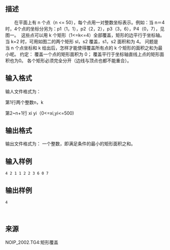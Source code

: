 ## 描述

　　在平面上有 n 个点（n <= 50），每个点用一对整数坐标表示。例如：当 n＝4 时，4个点的坐标分另为：p1（1，1），p2（2，2），p3（3，6），P4（0，7），见图一。 <img src="/JudgeOnline/upload/image/20170728/20170728213932_44017.png" alt="" /> 这些点可以用 k 个矩形（1<=k<=4）全部覆盖，矩形的边平行于坐标轴。 当 k=2 时，可用如图二的两个矩形 sl，s2 覆盖，s1，s2 面积和为 4。 问题是当 n 个点坐标和 k 给出后，怎样才能使得覆盖所有点的 k 个矩形的面积之和为最小呢。 约定： 覆盖一个点的矩形面积为 0； 覆盖平行于坐标轴直线上点的矩形面积也为0。 各个矩形必须完全分开（边线与顶点也都不能重合）。

## 输入格式

<p> 输人文件格式为：  </p> <p> 第1行两个整数n，k  </p> <p> 第2~n+1行 xi yi（0<=xi,yi<=500) </p>

## 输出格式

输出文件格式为： 一个整数，即满足条件的最小的矩形面积之和。

## 输入样例

```plaintext
4 2 1 1 2 2 3 6 0 7 
```

## 输出样例

```plaintext
4 
```



 

## 来源

NOIP_2002.TG4:矩形覆盖

